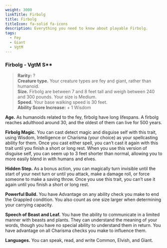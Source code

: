 ```yaml
---
weight: 3000
linkTitle: Firbolg
title: Firbolg
titleIcon: fa-solid fa-icons
description: Everything you need to know about playable Firbolg.
tags:
  - Fey
  - Giant
  - VgtM
---
```

### Firbolg - VgtM S\*\*

> **Rarity:** ?  
> **Creature type.** Your creature types are fey and giant, rather than
> humanoid.  
> **Size.** Firbolg are between 7 and 8 feet tall and weigh between 240 and 300
> pounds. Your size is Medium.  
> **Speed.** Your base walking speed is 30 feet.  
> **Ability Score Increase:** \+ 1 Wisdom

**Age.** As humanoids related to the fey, firbolg have long lifespans. A firbolg
reaches adulthood around 30, and the oldest of them can live for 500 years.

**Firbolg Magic.** You can cast detect magic and disguise self with this trait,
using Wisdom, Intelligence or Charisma (your choice) as your spellcasting
ability for them. Once you cast either spell, you can’t cast it again with this
trait until you finish a short or long rest. When you use this version of
disguise self, you can seem up to 3 feet shorter than normal, allowing you to
more easily blend in with humans and elves.

**Hidden Step.** As a bonus action, you can magically turn invisible until the
start of your next turn or until you attack, make a damage roll, or force
someone to make a saving throw. Once you use this trait, you can’t use it again
until you finish a short or long rest.

**Powerful Build.** You have Advantage on any ability check you make to end the
Grappled condition. You also count as one size larger when determining your
carrying capacity.

**Speech of Beast and Leaf.** You have the ability to communicate in a limited
manner with beasts and plants. They can understand the meaning of your words,
though you have no special ability to understand them in return. You have
advantage on all Charisma checks you make to influence them.

**Languages.** You can speak, read, and write Common, Elvish, and Giant.

